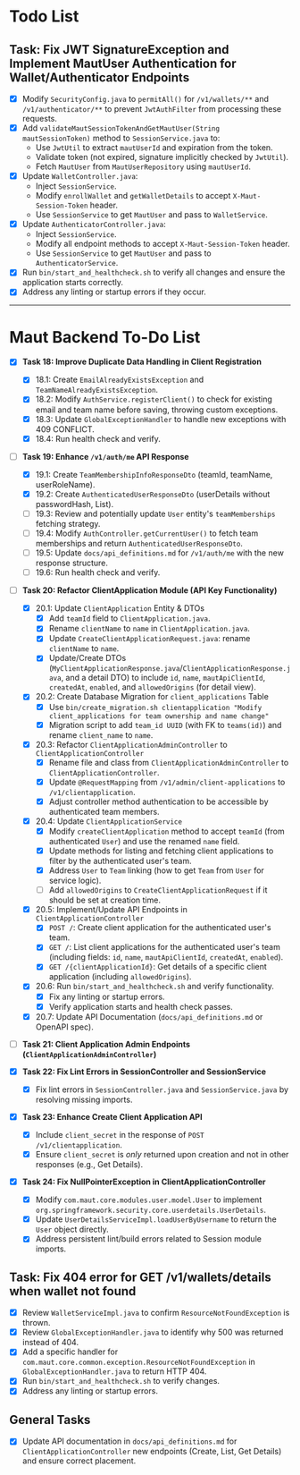 # Todo List

## Task: Fix JWT SignatureException and Implement MautUser Authentication for Wallet/Authenticator Endpoints

-   [x] Modify `SecurityConfig.java` to `permitAll()` for `/v1/wallets/**` and `/v1/authenticator/**` to prevent `JwtAuthFilter` from processing these requests.
-   [x] Add `validateMautSessionTokenAndGetMautUser(String mautSessionToken)` method to `SessionService.java` to:
    -   Use `JwtUtil` to extract `mautUserId` and expiration from the token.
    -   Validate token (not expired, signature implicitly checked by `JwtUtil`).
    -   Fetch `MautUser` from `MautUserRepository` using `mautUserId`.
-   [x] Update `WalletController.java`:
    -   Inject `SessionService`.
    -   Modify `enrollWallet` and `getWalletDetails` to accept `X-Maut-Session-Token` header.
    -   Use `SessionService` to get `MautUser` and pass to `WalletService`.
-   [x] Update `AuthenticatorController.java`:
    -   Inject `SessionService`.
    -   Modify all endpoint methods to accept `X-Maut-Session-Token` header.
    -   Use `SessionService` to get `MautUser` and pass to `AuthenticatorService`.
-   [x] Run `bin/start_and_healthcheck.sh` to verify all changes and ensure the application starts correctly.
-   [x] Address any linting or startup errors if they occur.

---

# Maut Backend To-Do List

- [x] **Task 18: Improve Duplicate Data Handling in Client Registration**
  - [x] 18.1: Create `EmailAlreadyExistsException` and `TeamNameAlreadyExistsException`.
  - [x] 18.2: Modify `AuthService.registerClient()` to check for existing email and team name before saving, throwing custom exceptions.
  - [x] 18.3: Update `GlobalExceptionHandler` to handle new exceptions with 409 CONFLICT.
  - [x] 18.4: Run health check and verify.

- [ ] **Task 19: Enhance `/v1/auth/me` API Response**
  - [x] 19.1: Create `TeamMembershipInfoResponseDto` (teamId, teamName, userRoleName).
  - [x] 19.2: Create `AuthenticatedUserResponseDto` (userDetails without passwordHash, List<TeamMembershipInfoResponseDto>).
  - [ ] 19.3: Review and potentially update `User` entity's `teamMemberships` fetching strategy.
  - [ ] 19.4: Modify `AuthController.getCurrentUser()` to fetch team memberships and return `AuthenticatedUserResponseDto`.
  - [ ] 19.5: Update `docs/api_definitions.md` for `/v1/auth/me` with the new response structure.
  - [ ] 19.6: Run health check and verify.

- [ ] **Task 20: Refactor ClientApplication Module (API Key Functionality)**
  - [x] 20.1: Update `ClientApplication` Entity & DTOs
    - [x] Add `teamId` field to `ClientApplication.java`.
    - [x] Rename `clientName` to `name` in `ClientApplication.java`.
    - [x] Update `CreateClientApplicationRequest.java`: rename `clientName` to `name`.
    - [x] Update/Create DTOs (`MyClientApplicationResponse.java`/`ClientApplicationResponse.java`, and a detail DTO) to include `id`, `name`, `mautApiClientId`, `createdAt`, `enabled`, and `allowedOrigins` (for detail view).
  - [x] 20.2: Create Database Migration for `client_applications` Table
    - [x] Use `bin/create_migration.sh clientapplication "Modify client_applications for team ownership and name change"`
    - [x] Migration script to add `team_id UUID` (with FK to `teams(id)`) and rename `client_name` to `name`.
  - [x] 20.3: Refactor `ClientApplicationAdminController` to `ClientApplicationController`
    - [x] Rename file and class from `ClientApplicationAdminController` to `ClientApplicationController`.
    - [x] Update `@RequestMapping` from `/v1/admin/client-applications` to `/v1/clientapplication`.
    - [x] Adjust controller method authentication to be accessible by authenticated team members.
  - [x] 20.4: Update `ClientApplicationService`
    - [x] Modify `createClientApplication` method to accept `teamId` (from authenticated `User`) and use the renamed `name` field.
    - [x] Update methods for listing and fetching client applications to filter by the authenticated user's team.
    - [x] Address `User` to `Team` linking (how to get `Team` from `User` for service logic).
    - [ ] Add `allowedOrigins` to `CreateClientApplicationRequest` if it should be set at creation time.
  - [x] 20.5: Implement/Update API Endpoints in `ClientApplicationController`
    - [x] `POST /`: Create client application for the authenticated user's team.
    - [x] `GET /`: List client applications for the authenticated user's team (including fields: `id`, `name`, `mautApiClientId`, `createdAt`, `enabled`).
    - [x] `GET /{clientApplicationId}`: Get details of a specific client application (including `allowedOrigins`).
  - [x] 20.6: Run `bin/start_and_healthcheck.sh` and verify functionality.
    - [x] Fix any linting or startup errors.
    - [x] Verify application starts and health check passes.
  - [x] 20.7: Update API Documentation (`docs/api_definitions.md` or OpenAPI spec).

- [ ] **Task 21: Client Application Admin Endpoints (`ClientApplicationAdminController`)**

- [x] **Task 22: Fix Lint Errors in SessionController and SessionService**
  - [x] Fix lint errors in `SessionController.java` and `SessionService.java` by resolving missing imports.

- [x] **Task 23: Enhance Create Client Application API**
  - [x] Include `client_secret` in the response of `POST /v1/clientapplication`.
  - [x] Ensure `client_secret` is *only* returned upon creation and not in other responses (e.g., Get Details).

- [x] **Task 24: Fix NullPointerException in ClientApplicationController**
  - [x] Modify `com.maut.core.modules.user.model.User` to implement `org.springframework.security.core.userdetails.UserDetails`.
  - [x] Update `UserDetailsServiceImpl.loadUserByUsername` to return the `User` object directly.
  - [x] Address persistent lint/build errors related to Session module imports.

## Task: Fix 404 error for GET /v1/wallets/details when wallet not found

- [x] Review `WalletServiceImpl.java` to confirm `ResourceNotFoundException` is thrown.
- [x] Review `GlobalExceptionHandler.java` to identify why 500 was returned instead of 404.
- [x] Add a specific handler for `com.maut.core.common.exception.ResourceNotFoundException` in `GlobalExceptionHandler.java` to return HTTP 404.
- [x] Run `bin/start_and_healthcheck.sh` to verify changes.
- [x] Address any linting or startup errors.

## General Tasks
- [x] Update API documentation in `docs/api_definitions.md` for `ClientApplicationController` new endpoints (Create, List, Get Details) and ensure correct placement.
